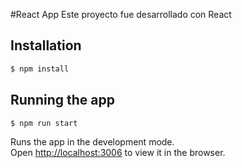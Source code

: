 #React App
Este proyecto fue desarrollado con React

## Installation

```bash
$ npm install
```

## Running the app

```bash
$ npm run start
```

Runs the app in the development mode.\
Open [http://localhost:3006](http://localhost:3006) to view it in the browser.
